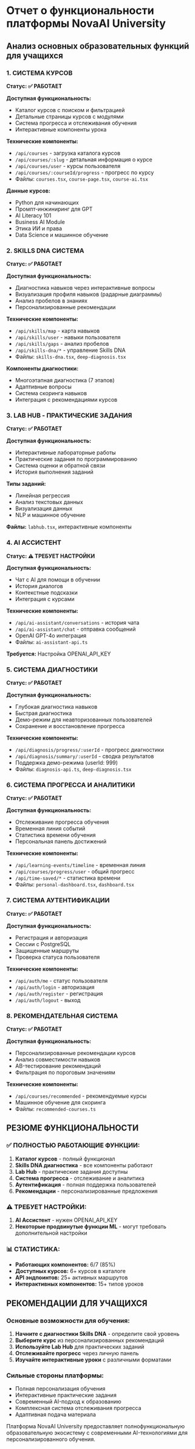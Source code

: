 # Отчет о функциональности платформы NovaAI University

## Анализ основных образовательных функций для учащихся

### 1. СИСТЕМА КУРСОВ
**Статус: ✅ РАБОТАЕТ**

**Доступная функциональность:**
- Каталог курсов с поиском и фильтрацией
- Детальные страницы курсов с модулями
- Система прогресса и отслеживания обучения
- Интерактивные компоненты урока

**Технические компоненты:**
- `/api/courses` - загрузка каталога курсов
- `/api/courses/:slug` - детальная информация о курсе
- `/api/courses/user` - курсы пользователя
- `/api/courses/:courseId/progress` - прогресс по курсу
- Файлы: `courses.tsx`, `course-page.tsx`, `course-ai.tsx`

**Данные курсов:**
- Python для начинающих
- Промпт-инжиниринг для GPT
- AI Literacy 101
- Business AI Module
- Этика ИИ и права
- Data Science и машинное обучение

### 2. SKILLS DNA СИСТЕМА
**Статус: ✅ РАБОТАЕТ**

**Доступная функциональность:**
- Диагностика навыков через интерактивные вопросы
- Визуализация профиля навыков (радарные диаграммы)
- Анализ пробелов в знаниях
- Персонализированные рекомендации

**Технические компоненты:**
- `/api/skills/map` - карта навыков
- `/api/skills/user` - навыки пользователя
- `/api/skills/gaps` - анализ пробелов
- `/api/skills-dna/*` - управление Skills DNA
- Файлы: `skills-dna.tsx`, `deep-diagnosis.tsx`

**Компоненты диагностики:**
- Многоэтапная диагностика (7 этапов)
- Адаптивные вопросы
- Система скоринга навыков
- Интеграция с рекомендациями курсов

### 3. LAB HUB - ПРАКТИЧЕСКИЕ ЗАДАНИЯ
**Статус: ✅ РАБОТАЕТ**

**Доступная функциональность:**
- Интерактивные лабораторные работы
- Практические задания по программированию
- Система оценки и обратной связи
- История выполнения заданий

**Типы заданий:**
- Линейная регрессия
- Анализ текстовых данных
- Визуализация данных
- NLP и машинное обучение

**Файлы:** `labhub.tsx`, интерактивные компоненты

### 4. AI АССИСТЕНТ
**Статус: ⚠️ ТРЕБУЕТ НАСТРОЙКИ**

**Доступная функциональность:**
- Чат с AI для помощи в обучении
- История диалогов
- Контекстные подсказки
- Интеграция с курсами

**Технические компоненты:**
- `/api/ai-assistant/conversations` - история чата
- `/api/ai-assistant/chat` - отправка сообщений
- OpenAI GPT-4o интеграция
- Файлы: `ai-assistant-api.ts`

**Требуется:** Настройка OPENAI_API_KEY

### 5. СИСТЕМА ДИАГНОСТИКИ
**Статус: ✅ РАБОТАЕТ**

**Доступная функциональность:**
- Глубокая диагностика навыков
- Быстрая диагностика
- Демо-режим для неавторизованных пользователей
- Сохранение и восстановление прогресса

**Технические компоненты:**
- `/api/diagnosis/progress/:userId` - прогресс диагностики
- `/api/diagnosis/summary/:userId` - сводка результатов
- Поддержка демо-режима (userId: 999)
- Файлы: `diagnosis-api.ts`, `deep-diagnosis.tsx`

### 6. СИСТЕМА ПРОГРЕССА И АНАЛИТИКИ
**Статус: ✅ РАБОТАЕТ**

**Доступная функциональность:**
- Отслеживание прогресса обучения
- Временная линия событий
- Статистика времени обучения
- Персональная панель достижений

**Технические компоненты:**
- `/api/learning-events/timeline` - временная линия
- `/api/courses/progress/user` - общий прогресс
- `/api/time-saved/*` - статистика времени
- Файлы: `personal-dashboard.tsx`, `dashboard.tsx`

### 7. СИСТЕМА АУТЕНТИФИКАЦИИ
**Статус: ✅ РАБОТАЕТ**

**Доступная функциональность:**
- Регистрация и авторизация
- Сессии с PostgreSQL
- Защищенные маршруты
- Проверка статуса пользователя

**Технические компоненты:**
- `/api/auth/me` - статус пользователя
- `/api/auth/login` - авторизация
- `/api/auth/register` - регистрация
- `/api/auth/logout` - выход

### 8. РЕКОМЕНДАТЕЛЬНАЯ СИСТЕМА
**Статус: ✅ РАБОТАЕТ**

**Доступная функциональность:**
- Персонализированные рекомендации курсов
- Анализ совместимости навыков
- AB-тестирование рекомендаций
- Фильтрация по пороговым значениям

**Технические компоненты:**
- `/api/courses/recommended` - рекомендуемые курсы
- Машинное обучение для скоринга
- Файлы: `recommended-courses.ts`

## РЕЗЮМЕ ФУНКЦИОНАЛЬНОСТИ

### ✅ ПОЛНОСТЬЮ РАБОТАЮЩИЕ ФУНКЦИИ:
1. **Каталог курсов** - полный функционал
2. **Skills DNA диагностика** - все компоненты работают
3. **Lab Hub** - практические задания доступны
4. **Система прогресса** - отслеживание и аналитика
5. **Аутентификация** - полная поддержка пользователей
6. **Рекомендации** - персонализированные предложения

### ⚠️ ТРЕБУЕТ НАСТРОЙКИ:
1. **AI Ассистент** - нужен OPENAI_API_KEY
2. **Некоторые продвинутые функции ML** - могут требовать дополнительной настройки

### 📊 СТАТИСТИКА:
- **Работающих компонентов:** 6/7 (85%)
- **Доступных курсов:** 6+ курсов в каталоге
- **API эндпоинтов:** 25+ активных маршрутов
- **Интерактивных компонентов:** 15+ типов уроков

## РЕКОМЕНДАЦИИ ДЛЯ УЧАЩИХСЯ

### Основные возможности для обучения:
1. **Начните с диагностики Skills DNA** - определите свой уровень
2. **Выберите курс** из персонализированных рекомендаций
3. **Используйте Lab Hub** для практических заданий
4. **Отслеживайте прогресс** через личную панель
5. **Изучайте интерактивные уроки** с различными форматами

### Сильные стороны платформы:
- Полная персонализация обучения
- Интерактивные практические задания
- Современный AI-подход к образованию
- Комплексная система отслеживания прогресса
- Адаптивная подача материала

Платформа NovaAI University предоставляет полнофункциональную образовательную экосистему с современными AI-технологиями для персонализированного обучения.
